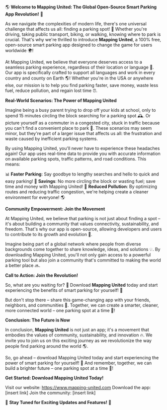 🌎 **Welcome to Mapping United: The Global Open-Source Smart Parking App Revolution!** 🚀

As we navigate the complexities of modern life, there's one universal challenge that affects us all: finding a parking spot! 🤯 Whether you're driving, taking public transport, biking, or walking, knowing where to park is crucial. That's why we're thrilled to introduce **Mapping United**, a 100% free, open-source smart parking app designed to change the game for users worldwide 🌍!

At Mapping United, we believe that everyone deserves access to a seamless parking experience, regardless of their location or language 💬. Our app is specifically crafted to support all languages and work in every country and county on Earth 🌎! Whether you're in the USA or anywhere else, our mission is to help you find parking faster, save money, waste less fuel, reduce pollution, and regain lost time ⏰.

**Real-World Scenarios: The Power of Mapping United**

Imagine being a busy parent trying to drop off your kids at school, only to spend 15 minutes circling the block searching for a parking spot 🕰️. Or picture yourself as a commuter in a congested city, stuck in traffic because you can't find a convenient place to park 🚗. These scenarios may seem minor, but they're part of a larger issue that affects us all: the frustration and waste caused by inefficient parking systems.

By using Mapping United, you'll never have to experience these headaches again! Our app uses real-time data to provide you with accurate information on available parking spots, traffic patterns, and road conditions. This means:

📊 **Faster Parking**: Say goodbye to lengthy searches and hello to quick and easy parking!
💸 **Savings**: No more circling the block or wasting fuel; save time and money with Mapping United!
🌟 **Reduced Pollution**: By optimizing routes and reducing traffic congestion, we're helping create a cleaner environment for everyone! 🌎

**Community Empowerment: Join the Movement**

At Mapping United, we believe that parking is not just about finding a spot – it's about building a community that values connectivity, sustainability, and freedom. That's why our app is open-source, allowing developers and users to contribute to its growth and evolution 🚀.

Imagine being part of a global network where people from diverse backgrounds come together to share knowledge, ideas, and solutions 💡. By downloading Mapping United, you'll not only gain access to a powerful parking tool but also join a community that's committed to making the world a better place 🔜.

**Call to Action: Join the Revolution!**

So, what are you waiting for? 🤔 Download **Mapping United** today and start experiencing the benefits of smart parking for yourself! 📲

But don't stop there – share this game-changing app with your friends, neighbors, and communities 📱. Together, we can create a smarter, cleaner, more connected world – one parking spot at a time 💪!

**Conclusion: The Future is Now**

In conclusion, **Mapping United** is not just an app; it's a movement that embodies the values of community, sustainability, and innovation 🔥. We invite you to join us on this exciting journey as we revolutionize the way people find parking around the world 🌎.

So, go ahead – download Mapping United today and start experiencing the power of smart parking for yourself! 📲 And remember, together, we can build a brighter future – one parking spot at a time 💫!

**Get Started: Download Mapping United Today!**

Visit our website: https://www.mapping-united.com
Download the app: [insert link]
Join the community: [insert link]

🌟 **Stay Tuned for Exciting Updates and Features!** 📲